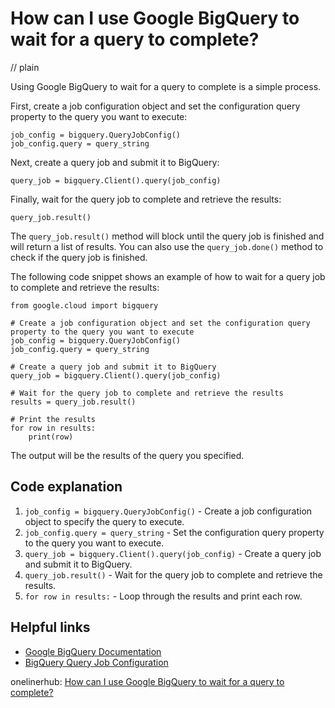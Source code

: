 # How can I use Google BigQuery to wait for a query to complete?
// plain

Using Google BigQuery to wait for a query to complete is a simple process.

First, create a job configuration object and set the configuration query property to the query you want to execute:

```
job_config = bigquery.QueryJobConfig()
job_config.query = query_string
```

Next, create a query job and submit it to BigQuery:

```
query_job = bigquery.Client().query(job_config)
```

Finally, wait for the query job to complete and retrieve the results:

```
query_job.result()
```

The `query_job.result()` method will block until the query job is finished and will return a list of results. You can also use the `query_job.done()` method to check if the query job is finished.

The following code snippet shows an example of how to wait for a query job to complete and retrieve the results:

```
from google.cloud import bigquery

# Create a job configuration object and set the configuration query property to the query you want to execute
job_config = bigquery.QueryJobConfig()
job_config.query = query_string

# Create a query job and submit it to BigQuery
query_job = bigquery.Client().query(job_config)

# Wait for the query job to complete and retrieve the results
results = query_job.result()

# Print the results
for row in results:
    print(row)
```

The output will be the results of the query you specified.

## Code explanation


1. `job_config = bigquery.QueryJobConfig()` - Create a job configuration object to specify the query to execute.
2. `job_config.query = query_string` - Set the configuration query property to the query you want to execute.
3. `query_job = bigquery.Client().query(job_config)` - Create a query job and submit it to BigQuery.
4. `query_job.result()` - Wait for the query job to complete and retrieve the results.
5. `for row in results:` - Loop through the results and print each row.

## Helpful links

- [Google BigQuery Documentation](https://cloud.google.com/bigquery/docs/)
- [BigQuery Query Job Configuration](https://googleapis.dev/python/bigquery/latest/generated/google.cloud.bigquery.job.QueryJobConfig.html)

onelinerhub: [How can I use Google BigQuery to wait for a query to complete?](https://onelinerhub.com/google-big-query/how-can-i-use-google-bigquery-to-wait-for-a-query-to-complete)